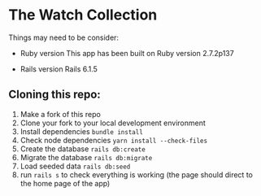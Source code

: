 # The Watch Collection

Things may need to be consider:

- Ruby version
  This app has been built on Ruby version 2.7.2p137

- Rails version
  Rails 6.1.5

## Cloning this repo:

1. Make a fork of this repo
2. Clone your fork to your local development environment
3. Install dependencies `bundle install`
4. Check node dependencies `yarn install --check-files`
5. Create the database `rails db:create`
6. Migrate the database `rails db:migrate`
7. Load seeded data `rails db:seed`
8. run `rails s` to check everything is working (the page should direct to the home page of the app)
